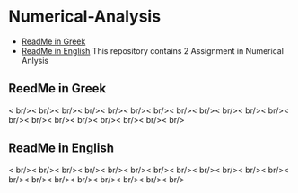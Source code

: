 # Numerical-Analysis
- [ReadMe in Greek](https://github.com/tsingi-chris/Numerical-Analysis/blob/master/README.md#readme-in-greek)
- [ReadMe in English](https://github.com/tsingi-chris/Numerical-Analysis/blob/master/README.md#readme-in-english)
This repository contains 2 Assignment in Numerical Anlysis

## ReedMe in Greek
< br/>< br/>< br/>< br/>< br/>< br/>< br/>< br/>< br/>< br/>< br/>< br/>< br/>< br/>< br/>< br/>< br/>< br/>< br/>< br/>
## ReadMe in English
< br/>< br/>< br/>< br/>< br/>< br/>< br/>< br/>< br/>< br/>< br/>< br/>< br/>< br/>< br/>< br/>< br/>< br/>< br/>< br/>
